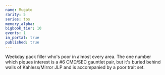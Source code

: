 ```yaml
---
name: Mugato
rarity: 5
series: tos
memory_alpha:
bigbook_tier: 10
events: 1
in_portal: true
published: true
---
```


Weekday pack filler who's poor in almost every area. The one number which piques interest is a #6 CMD/SEC gauntlet pair, but it's buried behind walls of Kahless/Mirror JLP and is accompanied by a poor trait set.
